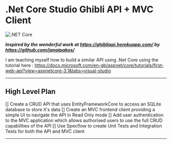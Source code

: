# .Net Core Studio Ghibli API + MVC Client

![.NET Core](https://github.com/leon-paul-hart/DotNET-Core-Studio-Ghibli-API/workflows/.NET%20Core/badge.svg?branch=master)

***Inspired by the wonderful work at https://ghibliapi.herokuapp.com/ by https://github.com/janaipakos/***

I am teaching myself how to build a similar API using .Net Core using the tutorial here :
https://docs.microsoft.com/en-gb/aspnet/core/tutorials/first-web-api?view=aspnetcore-3.1&tabs=visual-studio


---

## High Level Plan

[] Create a CRUD API that uses EntityFrameworkCore to access an SQLite database to store it's data
[] Create an MVC frontend client providing a simple UI to navigate the API in Read Only mode
[] Add user authentication to the MVC application which allows authorised users to use the full CRUD capabilities of the API
[] Use Specflow to create Unit Tests and Integration Tests for both the API and MVC client

---